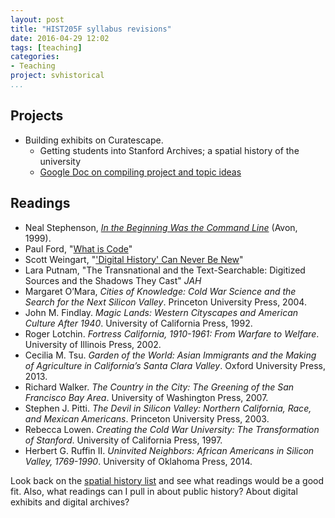 ```yaml
---
layout: post
title: "HIST205F syllabus revisions"
date: 2016-04-29 12:02
tags: [teaching]
categories:
- Teaching
project: svhistorical
...
```


## Projects

-   Building exhibits on Curatescape.
    -   Getting students into Stanford Archives; a spatial history of the university
    -   [Google Doc on compiling project and topic ideas](https://docs.google.com/document/d/1FJT8CC8aEUpnrQpmBwM9KByhjF6mLsekgTtoPkLZrVM/edit?usp=sharing)

## Readings

-   Neal Stephenson, *[In the Beginning Was the Command Line](http://www.cryptonomicon.com/beginning.html)* (Avon, 1999).
-   Paul Ford, "[What is Code](http://www.bloomberg.com/graphics/2015-paul-ford-what-is-code/)"
-   Scott Weingart, "['Digital History' Can Never Be New](http://scottbot.net/digital-history-can-never-be-new/)"
-   Lara Putnam, "The Transnational and the Text-Searchable: Digitized Sources and the Shadows They Cast" *JAH*
-   Margaret O’Mara, *Cities of Knowledge: Cold War Science and the Search for the Next Silicon Valley*. Princeton University Press, 2004.
-   John M. Findlay. *Magic Lands: Western Cityscapes and American Culture After 1940*. University of California Press, 1992.
-   Roger Lotchin. *Fortress California, 1910-1961: From Warfare to Welfare*. University of Illinois Press, 2002.
-   Cecilia M. Tsu. *Garden of the World: Asian Immigrants and the Making of Agriculture in California’s Santa Clara Valley*. Oxford University Press, 2013.
-   Richard Walker. *The Country in the City: The Greening of the San Francisco Bay Area*. University of Washington Press, 2007.
-   Stephen J. Pitti. *The Devil in Silicon Valley: Northern California, Race, and Mexican Americans*. Princeton University Press, 2003.
-   Rebecca Lowen. *Creating the Cold War University: The Transformation of Stanford*. University of California Press, 1997.
-   Herbert G. Ruffin II. *Uninvited Neighbors: African Americans in Silicon Valley, 1769-1990*. University of Oklahoma Press, 2014.

Look back on the [spatial history list](/spatial-history-annotated-bibliography/) and see what readings would be a good fit. Also, what readings can I pull in about public history? About digital exhibits and digital archives?
